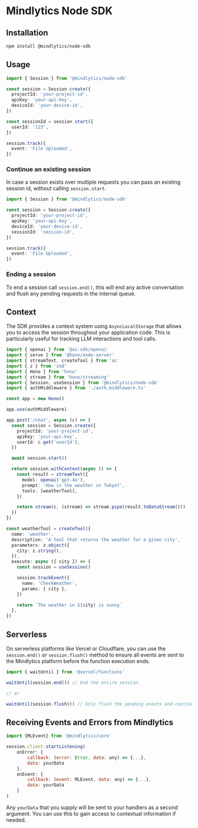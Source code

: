 # Mindlytics Node SDK

## Installation

```bash
npm install @mindlytics/node-sdk
```

## Usage

```ts
import { Session } from '@mindlytics/node-sdk'

const session = Session.create({
  projectId: 'your-project-id',
  apiKey: 'your-api-key',
  deviceId: 'your-device-id',
})

const sessionId = session.start({
  userId: '123',
})

session.track({
  event: 'File Uploaded',
})
```

### Continue an existing session

In case a session exists over multiple requests you can pass an existing session id, without calling `session.start`.

```ts
import { Session } from '@mindlytics/node-sdk'

const session = Session.create({
  projectId: 'your-project-id',
  apiKey: 'your-api-key',
  deviceId: 'your-device-id',
  sessionId: 'session-id',
})

session.track({
  event: 'File Uploaded',
})
```

### Ending a session

To end a session call `session.end()`, this will end any active conversation and flush any pending requests in the internal queue.

## Context

The SDK provides a context system using `AsyncLocalStorage` that allows you to access the session throughout your application code. This is particularly useful for tracking LLM interactions and tool calls.

```ts
import { openai } from '@ai-sdk/openai'
import { serve } from '@hono/node-server'
import { streamText, createTool } from 'ai'
import { z } from 'zod'
import { Hono } from 'hono'
import { stream } from 'hono/streaming'
import { Session, useSession } from '@mindlytics/node-sdk'
import { authMiddleware } from './auth.middleware.ts'

const app = new Hono()

app.use(authMiddleware)

app.post('/chat', async (c) => {
  const session = Session.create({
    projectId: 'your-project-id',
    apiKey: 'your-api-key',
    userId: c.get('userId'),
  })

  await session.start()

  return session.withContext(async () => {
    const result = streamText({
      model: openai('gpt-4o'),
      prompt: 'How is the weather in Tokyo?',
      tools: [weatherTool],
    })

    return stream(c, (stream) => stream.pipe(result.toDataStream()))
  })
})

const weatherTool = createTool({
  name: 'weather',
  description: 'A tool that returns the weather for a given city',
  parameters: z.object({
    city: z.string(),
  }),
  execute: async ({ city }) => {
    const session = useSession()

    session.trackEvent({
      name: 'CheckWeather',
      params: { city },
    })

    return `The weather in ${city} is sunny`
  },
})
```

## Serverless

On serverless platforms like Vercel or Cloudflare, you can use the `session.end()` or `session.flush()` method to ensure all events are sent to the Mindlytics platform before the function execution ends.

```ts
import { waitUntil } from '@vercel/functions'

waitUntil(session.end()) // End the entire session.

// or

waitUntil(session.flush()) // Only flush the pending events and continue the session in another request.
```

## Receiving Events and Errors from Mindlytics

```js
import {MLEvent} from '@mindlytics/core'

session.client.startListening(
    onError: {
        callback: (error: Error, data: any) => {...},
        data: yourData
    },
    onEvent: {
        callback: (event: MLEvent, data: any) => {...},
        data: yourData
    }
)
```

Any `yourData` that you supply will be sent to your handlers as a second argument.  You can use this to gain access to contextual information if needed.  

